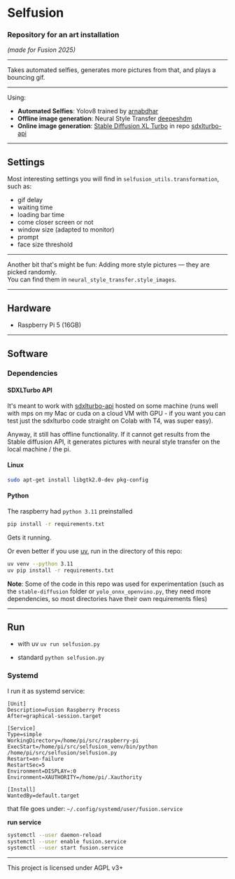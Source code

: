 # Selfusion
### Repository for an art installation  
*(made for Fusion 2025)*

---

Takes automated selfies, generates more pictures from that, and plays a bouncing gif.

---

Using:
- **Automated Selfies**: Yolov8 trained by [arnabdhar](https://huggingface.co/arnabdhar/YOLOv8-Face-Detection)
- **Offline image generation**: Neural Style Transfer [deepeshdm](https://github.com/deepeshdm/PixelMix/tree/main)
- **Online image generation**: [Stable Diffusion XL Turbo](https://huggingface.co/stabilityai/sdxl-turbo) in repo [sdxlturbo-api](https://github.com/causeri3/sdxlturbo-api)

---
## Settings
Most interesting settings you will find in `selfusion_utils.transformation`, such as:  
- gif delay  
- waiting time  
- loading bar time  
- come closer screen or not  
- window size (adapted to monitor)  
- prompt
- face size threshold

---
Another bit that's might be fun: Adding more style pictures — they are picked randomly.  
You can find them in `neural_style_transfer.style_images`.

---
## Hardware
- Raspberry Pi 5 (16GB)

---
## Software
### Dependencies

#### SDXLTurbo API
It's meant to work with [sdxlturbo-api](https://github.com/causeri3/sdxlturbo-api) hosted on some machine (runs well with mps on my Mac or cuda on a cloud VM with GPU - if you want you can test just the sdxlturbo code straight on Colab with T4, was super easy).

Anyway, it still has offline functionality. If it cannot get results from the Stable diffusion API, it generates pictures with neural style transfer on the local machine / the pi.


#### Linux

```bash
sudo apt-get install libgtk2.0-dev pkg-config
```

#### Python
The raspberry had `python 3.11` preinstalled

```bash
pip install -r requirements.txt
```
Gets it running.

Or even better if you use [uv](https://docs.astral.sh/uv/getting-started/installation/#__tabbed_1_1), run in the directory of this repo:
```sh
uv venv --python 3.11
uv pip install -r requirements.txt
```
**Note**:
Some of the code in this repo was used for experimentation (such as the `stable-diffusion` folder or `yolo_onnx_openvino.py`, they need more dependencies, so most directories have their own requirements files)

---
## Run
* with uv
 `uv run selfusion.py`

* standard
 `python selfusion.py`

### Systemd

I run it as systemd service:
```
[Unit]
Description=Fusion Raspberry Process
After=graphical-session.target

[Service]
Type=simple
WorkingDirectory=/home/pi/src/raspberry-pi
ExecStart=/home/pi/src/selfusion_venv/bin/python /home/pi/src/selfusion/selfusion.py
Restart=on-failure
RestartSec=5
Environment=DISPLAY=:0
Environment=XAUTHORITY=/home/pi/.Xauthority

[Install]
WantedBy=default.target
```
that file goes under:
`~/.config/systemd/user/fusion.service`

**run service**
```bash
systemctl --user daemon-reload
systemctl --user enable fusion.service
systemctl --user start fusion.service
```



---
This project is licensed under AGPL v3+